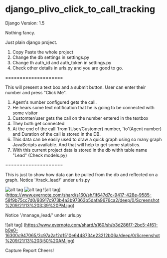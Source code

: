 django_plivo_click_to_call_tracking
====================

Django Version: 1.5

Nothing fancy.

Just plain django project.

1. Copy Paste the whole project
2. Change the db settings in settings.py
3. Change th auth_id and auth_token in settings.py
4. Check other details in urls.py and you are good to go.

====================

This will present a text box and a submit button. User can enter their number and press "Click Me".

1. Agent's number configured gets the call.
2. He hears some text notification that he is going to be connected with some visitor
3. Customter/user gets the call on the number entered in the textbox
4. They both get connected
5. At the end of the call 'from'(User/Customer) number, 'to'(Agent number) and Duration of the call is stored in the DB. 
6. This data can be easily used to draw a quick graph using so many graph JavaScripts available. And that will help to get some statistics.
7. With this current project data is stored in the db withh table name "Lead" (Check models.py)

====================

This is just to show how data can be pulled from the db and reflected on a graph. Notice '/track_lead/' under urls.py

![alt tag](https://www.evernote.com/shard/s160/sh/2f330658-764a-434d-aabe-c47f441feaed/269c4eb3c02cd95bd4fef09c6389b984/deep/0/Screenshot%209/21/13%203:36%20PM.jpg)
![alt tag](https://dl.dropboxusercontent.com/u/54579287/Screenshot-4.png)
![alt tag] (https://www.evernote.com/shard/s160/sh/1f647d7c-9417-428e-9585-58f9b75cc7d0/93917c973b4a3b97363b5dafa9676ca2/deep/0/Screenshot%209/21/13%203:39%20PM.jpg)

Notice '/manage_lead/' under urls.py

![alt tag] (https://www.evernote.com/shard/s160/sh/b3d286f7-2bc5-4f61-b0e0-16300c947065/3c97a2af2d1510e6448734e23212b06a/deep/0/Screenshot%209/21/13%203:50%20AM.jpg)

Capture Report
Cheers!
